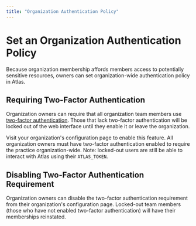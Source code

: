 ```yaml
---
title: "Organization Authentication Policy"
---
```


# Set an Organization Authentication Policy

Because organization membership affords members access to potentially sensitive resources, owners can set organization-wide authentication policy in Atlas.

## Requiring Two-Factor Authentication

Organization owners can require that all organization team members use [two-factor authentication](/help/user-accounts/authentication). Those that lack two-factor authentication will be locked out of the web interface until they enable it or leave the organization.

Visit your organization's configuration page to enable this feature. All organization owners must have two-factor authentication enabled to require the practice organization-wide. Note: locked-out users are still be able to interact with Atlas using their `ATLAS_TOKEN`.

## Disabling Two-Factor Authentication Requirement

Organization owners can disable the two-factor authentication requirement from their organization's configuration page. Locked-out team members (those who have not enabled two-factor authentication) will have their memberships reinstated.
